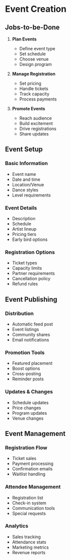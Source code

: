 # Event Creation

## Jobs-to-be-Done

1. **Plan Events**
   - Define event type
   - Set schedule
   - Choose venue
   - Design program

2. **Manage Registration**
   - Set pricing
   - Handle tickets
   - Track capacity
   - Process payments

3. **Promote Events**
   - Reach audience
   - Build excitement
   - Drive registrations
   - Share updates

## Event Setup

### Basic Information
- Event name
- Date and time
- Location/Venue
- Dance styles
- Level requirements

### Event Details
- Description
- Schedule
- Artist lineup
- Pricing tiers
- Early bird options

### Registration Options
- Ticket types
- Capacity limits
- Partner requirements
- Cancellation policy
- Refund rules

## Event Publishing

### Distribution
- Automatic feed post
- Event listings
- Community shares
- Email notifications

### Promotion Tools
- Featured placement
- Boost options
- Cross-posting
- Reminder posts

### Updates & Changes
- Schedule updates
- Price changes
- Program updates
- Venue changes

## Event Management

### Registration Flow
- Ticket sales
- Payment processing
- Confirmation emails
- Waitlist handling

### Attendee Management
- Registration list
- Check-in system
- Communication tools
- Special requests

### Analytics
- Sales tracking
- Attendance stats
- Marketing metrics
- Revenue reports 